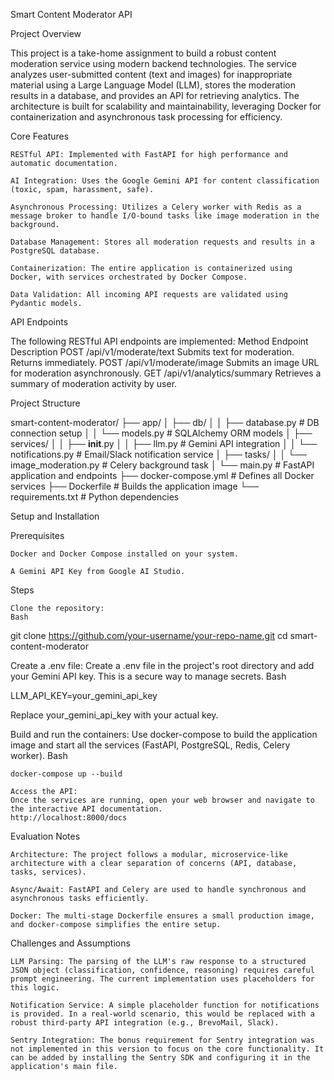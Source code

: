 Smart Content Moderator API

Project Overview

This project is a take-home assignment to build a robust content moderation service using modern backend technologies. The service analyzes user-submitted content (text and images) for inappropriate material using a Large Language Model (LLM), stores the moderation results in a database, and provides an API for retrieving analytics. The architecture is built for scalability and maintainability, leveraging Docker for containerization and asynchronous task processing for efficiency.

Core Features

    RESTful API: Implemented with FastAPI for high performance and automatic documentation.

    AI Integration: Uses the Google Gemini API for content classification (toxic, spam, harassment, safe).

    Asynchronous Processing: Utilizes a Celery worker with Redis as a message broker to handle I/O-bound tasks like image moderation in the background.

    Database Management: Stores all moderation requests and results in a PostgreSQL database.

    Containerization: The entire application is containerized using Docker, with services orchestrated by Docker Compose.

    Data Validation: All incoming API requests are validated using Pydantic models.

API Endpoints

The following RESTful API endpoints are implemented:
Method	Endpoint	Description
POST	/api/v1/moderate/text	Submits text for moderation. Returns immediately.
POST	/api/v1/moderate/image	Submits an image URL for moderation asynchronously.
GET	/api/v1/analytics/summary	Retrieves a summary of moderation activity by user.

Project Structure

smart-content-moderator/
├── app/
│   ├── db/
│   │   ├── database.py       # DB connection setup
│   │   └── models.py         # SQLAlchemy ORM models
│   ├── services/
│   │   ├── __init__.py
│   │   ├── llm.py            # Gemini API integration
│   │   └── notifications.py  # Email/Slack notification service
│   ├── tasks/
│   │   └── image_moderation.py # Celery background task
│   └── main.py                 # FastAPI application and endpoints
├── docker-compose.yml          # Defines all Docker services
├── Dockerfile                  # Builds the application image
└── requirements.txt            # Python dependencies

Setup and Installation

Prerequisites

    Docker and Docker Compose installed on your system.

    A Gemini API Key from Google AI Studio.

Steps

    Clone the repository:
    Bash

git clone https://github.com/your-username/your-repo-name.git
cd smart-content-moderator

Create a .env file:
Create a .env file in the project's root directory and add your Gemini API key. This is a secure way to manage secrets.
Bash

LLM_API_KEY=your_gemini_api_key

Replace your_gemini_api_key with your actual key.

Build and run the containers:
Use docker-compose to build the application image and start all the services (FastAPI, PostgreSQL, Redis, Celery worker).
Bash

    docker-compose up --build

    Access the API:
    Once the services are running, open your web browser and navigate to the interactive API documentation.
    http://localhost:8000/docs

Evaluation Notes

    Architecture: The project follows a modular, microservice-like architecture with a clear separation of concerns (API, database, tasks, services).

    Async/Await: FastAPI and Celery are used to handle synchronous and asynchronous tasks efficiently.

    Docker: The multi-stage Dockerfile ensures a small production image, and docker-compose simplifies the entire setup.

Challenges and Assumptions

    LLM Parsing: The parsing of the LLM's raw response to a structured JSON object (classification, confidence, reasoning) requires careful prompt engineering. The current implementation uses placeholders for this logic.

    Notification Service: A simple placeholder function for notifications is provided. In a real-world scenario, this would be replaced with a robust third-party API integration (e.g., BrevoMail, Slack).

    Sentry Integration: The bonus requirement for Sentry integration was not implemented in this version to focus on the core functionality. It can be added by installing the Sentry SDK and configuring it in the application's main file.

